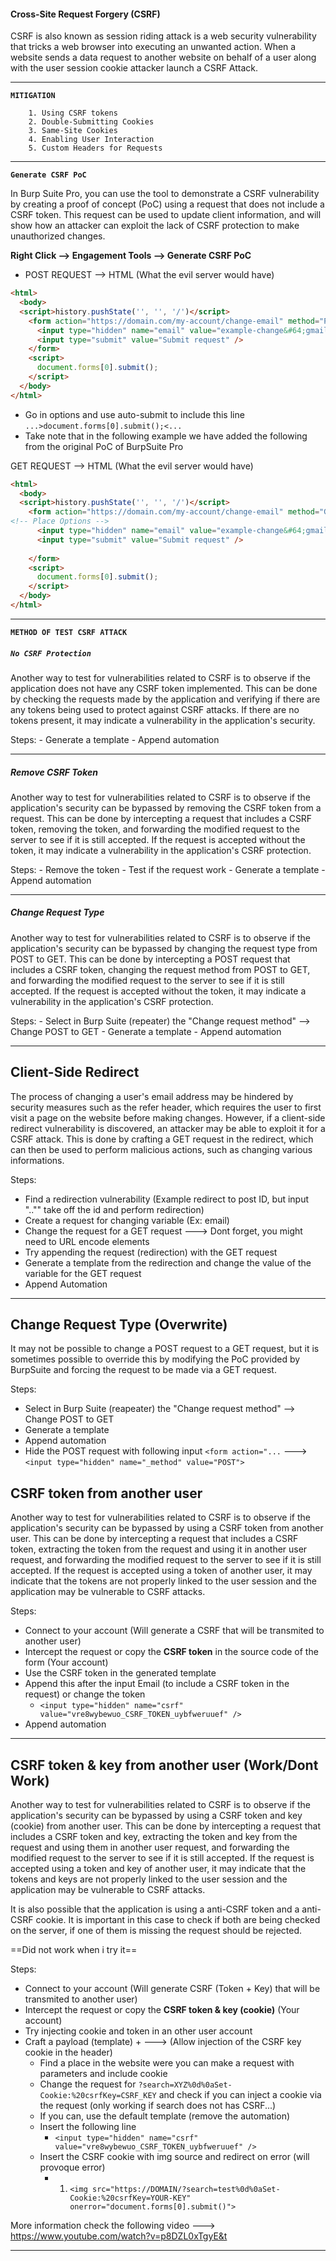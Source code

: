<h4>Cross-Site Request Forgery (CSRF)</h4>

CSRF is also known as session riding attack is a web security vulnerability that tricks a web browser into executing an unwanted action.
When a website sends a data request to another website on behalf of a user along with the user session cookie attacker launch a CSRF Attack.

--- ---
**`MITIGATION`**
```
    1. Using CSRF tokens
    2. Double-Submitting Cookies
    3. Same-Site Cookies
    4. Enabling User Interaction
    5. Custom Headers for Requests
```
--- ---
**`Generate CSRF PoC`**

In Burp Suite Pro, you can use the tool to demonstrate a CSRF vulnerability by creating a proof of concept (PoC) using a request that does not include a CSRF token. This request can be used to update client information, and will show how an attacker can exploit the lack of CSRF protection to make unauthorized changes.

**Right Click --> Engagement Tools --> Generate CSRF PoC**


- POST REQUEST --> HTML (What the evil server would have)
```html
<html>
  <body>
  <script>history.pushState('', '', '/')</script>
    <form action="https://domain.com/my-account/change-email" method="POST">
      <input type="hidden" name="email" value="example-change&#64;gmail&#46;com" />
      <input type="submit" value="Submit request" />
    </form>
    <script>
      document.forms[0].submit();
    </script>
  </body>
</html>
```

- Go in options and use auto-submit to include this line `...>document.forms[0].submit();<...`
- Take note that in the following example we have added the following from the original PoC of BurpSuite Pro

GET REQUEST --> HTML (What the evil server would have)
```html
<html>
  <body>
  <script>history.pushState('', '', '/')</script>
    <form action="https://domain.com/my-account/change-email" method="GET">
<!-- Place Options -->
      <input type="hidden" name="email" value="example-change&#64;gmail&#46;com" />
      <input type="submit" value="Submit request" />
      
    </form>
    <script>
      document.forms[0].submit();
    </script>
  </body>
</html>
```

---
**`METHOD OF TEST CSRF ATTACK`**
##### `No CSRF Protection`

Another way to test for vulnerabilities related to CSRF is to observe if the application does not have any CSRF token implemented. This can be done by checking the requests made by the application and verifying if there are any tokens being used to protect against CSRF attacks. If there are no tokens present, it may indicate a vulnerability in the application's security.

Steps:
	- Generate a template
	- Append automation

---

##### Remove CSRF Token

Another way to test for vulnerabilities related to CSRF is to observe if the application's security can be bypassed by removing the CSRF token from a request. This can be done by intercepting a request that includes a CSRF token, removing the token, and forwarding the modified request to the server to see if it is still accepted. If the request is accepted without the token, it may indicate a vulnerability in the application's CSRF protection.

Steps:
	- Remove the token
	- Test if the request work
	- Generate a template
	- Append automation

---

##### Change Request Type

Another way to test for vulnerabilities related to CSRF is to observe if the application's security can be bypassed by changing the request type from POST to GET. This can be done by intercepting a POST request that includes a CSRF token, changing the request method from POST to GET, and forwarding the modified request to the server to see if it is still accepted. If the request is accepted without the token, it may indicate a vulnerability in the application's CSRF protection.

Steps:
	- Select in Burp Suite (repeater) the "Change request method" --> Change POST to GET
	- Generate a template
	- Append automation

---

## Client-Side Redirect

The process of changing a user's email address may be hindered by security measures such as the refer header, which requires the user to first visit a page on the website before making changes. However, if a client-side redirect vulnerability is discovered, an attacker may be able to exploit it for a CSRF attack. This is done by crafting a GET request in the redirect, which can then be used to perform malicious actions, such as changing various informations.

Steps:
- Find a redirection vulnerability (Example redirect to post ID, but input ".."" take off the id and perform redirection)
- Create a request for changing variable (Ex: email)
- Change the request for a GET request ---> Dont forget, you might need to URL encode elements
- Try appending the request (redirection) with the GET request
- Generate a template from the redirection and change the value of the variable for the GET request
- Append Automation

---

## Change Request Type (Overwrite)

It may not be possible to change a POST request to a GET request, but it is sometimes possible to override this by modifying the PoC provided by BurpSuite and forcing the request to be made via a GET request.

Steps:
- Select in Burp Suite (reapeater) the "Change request method" --> Change POST to GET
- Generate a template
- Append automation
- Hide the POST request with following input `<form action="...` ---> `<input type="hidden" name="_method" value="POST">` 

## CSRF token from another user

Another way to test for vulnerabilities related to CSRF is to observe if the application's security can be bypassed by using a CSRF token from another user. This can be done by intercepting a request that includes a CSRF token, extracting the token from the request and using it in another user request, and forwarding the modified request to the server to see if it is still accepted. If the request is accepted using a token of another user, it may indicate that the tokens are not properly linked to the user session and the application may be vulnerable to CSRF attacks.

Steps:
- Connect to your account (Will generate a CSRF that will be transmited to another user)
- Intercept the request or copy the **CSRF token** in the source code of the form (Your account)
- Use the CSRF token in the generated template
- Append this after the input Email (to include a CSRF token in the request) or change the token
	- `<input type="hidden" name="csrf" value="vre8wybewuo_CSRF_TOKEN_uybfweruuef" />`
- Append automation

---

## CSRF token &  key from another user (Work/Dont Work)

Another way to test for vulnerabilities related to CSRF is to observe if the application's security can be bypassed by using a CSRF token and key (cookie) from another user. This can be done by intercepting a request that includes a CSRF token and key, extracting the token and key from the request and using them in another user request, and forwarding the modified request to the server to see if it is still accepted. If the request is accepted using a token and key of another user, it may indicate that the tokens and keys are not properly linked to the user session and the application may be vulnerable to CSRF attacks.

It is also possible that the application is using a anti-CSRF token and a anti-CSRF cookie. It is important in this case to check if both are being checked on the server, if one of them is missing the request should be rejected.

==Did not work when i try it==

Steps:
- Connect to your account (Will generate CSRF (Token + Key) that will be transmited to another user)
- Intercept the request or copy the **CSRF token & key (cookie)** (Your account)
- Try injecting cookie and token in an other user account 
- Craft a payload (template) + ---> (Allow injection of the CSRF key cookie in the header)
	- Find a place in the website were you can make a request with parameters and include cookie
	- Change the request for `?search=XYZ%0d%0aSet-Cookie:%20csrfKey=CSRF_KEY` and check if you can inject a cookie via the request (only working if search does not has CSRF...)
	- If you can, use the default template (remove the automation)
	- Insert the following line
		- `<input type="hidden" name="csrf" value="vre8wybewuo_CSRF_TOKEN_uybfweruuef" />`
	 - Insert the CSRF cookie with img source and redirect on error (will provoque error)
		 - 1.  `<img src="https://DOMAIN/?search=test%0d%0aSet-Cookie:%20csrfKey=YOUR-KEY" onerror="document.forms[0].submit()">`

More information check the following video ---> https://www.youtube.com/watch?v=p8DZL0xTgyE&t

---

